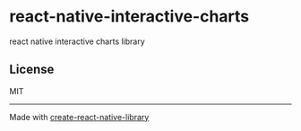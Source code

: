 # react-native-interactive-charts

react native interactive charts library


## License

MIT

---

Made with [create-react-native-library](https://github.com/callstack/react-native-builder-bob)
